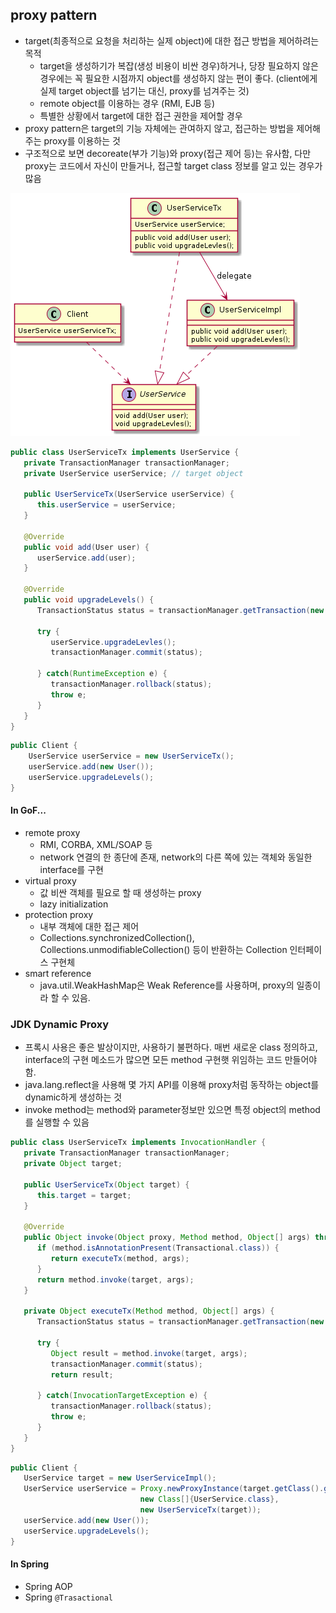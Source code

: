## proxy pattern
* target(최종적으로 요청을 처리하는 실제 object)에 대한 접근 방법을 제어하려는 목적
  * target을 생성하기가 복잡(생성 비용이 비싼 경우)하거나, 당장 필요하지 않은 경우에는 꼭 필요한 시점까지 object를 생성하지 않는 편이 좋다. (client에게 실제 target object를 넘기는 대신, proxy를 넘겨주는 것)
  * remote object를 이용하는 경우 (RMI, EJB 등)
  * 특별한 상황에서 target에 대한 접근 권한을 제어할 경우
* proxy pattern은 target의 기능 자체에는 관여하지 않고, 접근하는 방법을 제어해 주는 proxy를 이용하는 것
* 구조적으로 보면 decoreate(부가 기능)와 proxy(접근 제어 등)는 유사함, 다만 proxy는 코드에서 자신이 만들거나, 접근할 target class 정보를 알고 있는 경우가 많음

![proxy-design-class-d.png](img/proxy-design-class-d.png)

```java
public class UserServiceTx implements UserService {
   private TransactionManager transactionManager;
   private UserService userService;	// target object
   
   public UserServiceTx(UserService userService) {
      this.userService = userService;
   }
   
   @Override
   public void add(User user) {
      userService.add(user);
   }

   @Override
   public void upgradeLevels() {
      TransactionStatus status = transactionManager.getTransaction(new DefaultTransactionDefinition());
      
      try {
         userService.upgradeLevles();
         transactionManager.commit(status);

      } catch(RuntimeException e) {
         transactionManager.rollback(status);		
         throw e;
      }
   }
}   
```

```java
public Client {
	UserService userService = new UserServiceTx();
	userService.add(new User());
	userService.upgradeLevels();
}
```

#### In GoF...
* remote proxy
  * RMI, CORBA, XML/SOAP  등
  * network 연결의 한 종단에 존재, network의 다른 쪽에 있는 객체와 동일한 interface를 구현
* virtual proxy
  * 값 비싼 객체를 필요로 할 때 생성하는 proxy
  * lazy initialization
* protection proxy
  * 내부 객체에 대한 접근 제어
  * Collections.synchronizedCollection(), Collections.unmodifiableCollection() 등이 반환하는 Collection 인터페이스 구현체
* smart reference
  * java.util.WeakHashMap은 Weak Reference를 사용하며, proxy의 일종이라 할 수 있음.

### JDK Dynamic Proxy
* 프록시 사용은 좋은 발상이지만, 사용하기 불편하다. 매번 새로운 class 정의하고, interface의 구현 메소드가 많으면 모든 method 구현햇 위임하는 코드 만들어야 함.
* java.lang.reflect을 사용해 몇 가지 API를 이용해 proxy처럼 동작하는 object를 dynamic하게 생성하는 것
* invoke method는 method와 parameter정보만 있으면 특정 object의 method를 실행할 수 있음

```java
public class UserServiceTx implements InvocationHandler {
   private TransactionManager transactionManager;
   private Object target;

   public UserServiceTx(Object target) {
      this.target = target;
   }

   @Override
   public Object invoke(Object proxy, Method method, Object[] args) throws Throwable {
      if (method.isAnnotationPresent(Transactional.class)) {
         return executeTx(method, args);
      }
      return method.invoke(target, args);
   }

   private Object executeTx(Method method, Object[] args) {
      TransactionStatus status = transactionManager.getTransaction(new DefaultTransactionDefinition());

      try {
         Object result = method.invoke(target, args);
         transactionManager.commit(status);       
         return result;
         
      } catch(InvocationTargetException e) {
         transactionManager.rollback(status);
         throw e;
      }
   }
}
```

```java
public Client {
   UserService target = new UserServiceImpl();
   UserService userService = Proxy.newProxyInstance(target.getClass().getClassLoader(),
                             new Class[]{UserService.class},
                             new UserServiceTx(target));
   userService.add(new User());
   userService.upgradeLevels();
}
```

#### In Spring
* Spring AOP
* Spring `@Trasactional`